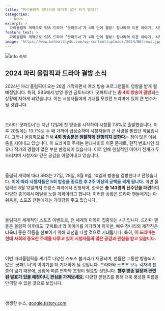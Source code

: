 ```yaml
---
title: “파리올림픽 장나라의 예기치 않은 위기 발생!”
categories:
  - News
excerpt: >
  파리올림픽 개막으로 SBS 드라마 ‘굿파트너’가 4회 만에 결방! 장나라의 이혼 이야기, 시청자들은 2주간 기다려야 한다. 올림픽 생중계로 인한 예상치 못한 여파, 어떤 영향이 있을지 주목해 보세요!
feature_text: >
  파리올림픽 개막으로 SBS 드라마 ‘굿파트너’가 4회 만에 결방! 장나라의 이혼 이야기, 시청자들은 2주간 기다려야 한다. 올림픽 생중계로 인한 예상치 못한 여파, 어떤 영향이 있을지 주목해 보세요!
image: 'https://www.behealthy4u.com/wp-content/uploads/2024/06/news.jpg'
---
```


<p><img src="https://www.behealthy4u.com/wp-content/uploads/2024/06/news.jpg" alt="info 속보" /></p>

<h2 data-ke-size="size26">2024 파리 올림픽과 드라마 결방 소식</h2>

<p data-ke-size="size16">2024년 파리 올림픽이 오는 26일 개막하면서 여러 방송 프로그램들이 영향을 받게 될 예정입니다. 특히, SBS에서 방영 중인 금토드라마 ‘굿파트너’는 <b><span style="color: #ee2323;">총 4회 방송이 결방</span></b>되는 상황에 처하게 되었습니다. 이는 시청자들에게 기대를 모았던 드라마에 있어 큰 변수가 될 것입니다.</p>

<p data-ke-size="size16">&nbsp;</p>

<p>드라마 ‘굿파트너’는 지난 12일에 첫 방송을 시작하여 시청률 7.8%로 출발했습니다. 이후 20일에는 13.7%로 두 배 가까이 급상승하며 시청자들의 큰 사랑을 받았던 작품입니다. 그러나 올림픽으로 인해 <b><span style="background-color: #21538527;">4회 방송분은 원활하게 진행되지 못한다</span></b>는 점이 많은 아쉬움을 자아내고 있습니다. 이 드라마의 주제는 현대사회의 이혼 문제로, 현직 변호사인 최유나 작가의 경험이 많은 부분 반영되어 있습니다. 이로 인해 현실적인 이야기 전개가 두드러지며 시청자와 깊은 공감을 이끌어내고 있습니다.</p>

<p data-ke-size="size16">&nbsp;</p>

<p>올림픽 개막에 따라 SBS는 27일, 28일, 8월 9일, 10일의 방송을 결방한다고 전했습니다. <b><span style="color: #1a5490;">이에 따라 시청자들은 5회 방송을 종료한 후 2주 이상의 공백을 겪게 됩니다.</span></b> 이번 올림픽은 8월 12일까지 프랑스 파리에서 진행되며, 한국은 <b>총 143명의 선수단을 파견</b>하여 다양한 종목에서 메달을 노릴 계획이라고 합니다. 이러한 상황은 드라마 팬들에게는 아쉬움을, 스포츠 팬들에게는 기대감을 주고 있습니다.</p>

<p data-ke-size="size16">&nbsp;</p>

<p>올림픽은 세계적인 스포츠 이벤트로, 전 세계의 이목이 집중되는 시기입니다. 드라마 팬들은 올림픽 이후에도 ‘굿파트너’의 이야기를 기다려야 하지만, 배우 장나라와 제작진은 더욱더 좋은 작품을 선보이기 위해 최선을 다할 것으로 기대됩니다. 특히, <b><span style="color: #ee2323;">이 드라마는 현대 사회의 중요한 주제를 다루고 있어 시청자들의 많은 공감과 관심을 받고 있습니다.</span></b> </p>

<p data-ke-size="size16">&nbsp;</p>

<p>이번 파리올림픽을 계기로 다양한 스포츠 볼거리가 제공되며, 팬들은 그동안 방송되지 않은 ‘굿파트너’의 이야기를 더 기대하게 될 것입니다. 드라마와 스포츠 모두 각자의 팬층이 넓기 때문에, 상황에 따른 변화와 조정이 필요할 것입니다. <b><span style="background-color: #21538527;">향후 방송 일정과 관련된 발표가 있을 예정이니, 관심을 가져보세요.</span></b> 다양한 콘텐츠를 통해 더욱 풍성한 여름을 만끽할 수 있을 것으로 보입니다.</p>

<p data-ke-size="size16">&nbsp;</p>
생생한 뉴스, <a href="https://qoogle.tistory.com" rel="dofollow">qoogle.tistory.com</a>


